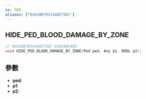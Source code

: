 ```yaml
---
ns: PED
aliases: ["0x62AB793144DE75DC"]
---
```

## HIDE_PED_BLOOD_DAMAGE_BY_ZONE

```c
// 0x62AB793144DE75DC 0x0CB6C4ED
void HIDE_PED_BLOOD_DAMAGE_BY_ZONE(Ped ped, Any p1, BOOL p2);
```


## 參數
* **ped**: 
* **p1**: 
* **p2**: 

